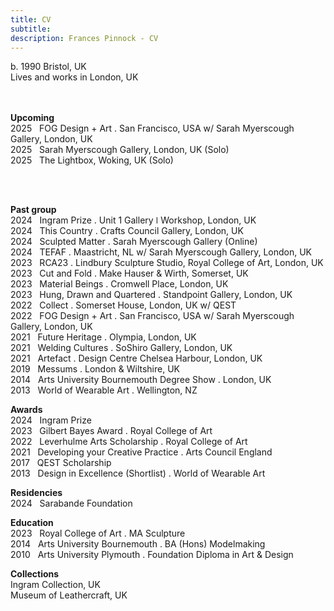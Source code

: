 ```yaml
---
title: CV
subtitle: 
description: Frances Pinnock - CV
---
```

  
b. 1990 Bristol, UK  
Lives and works in London, UK  
<br />
<br />

**Upcoming**  
2025&nbsp;&nbsp;&nbsp;FOG Design + Art . San Francisco, USA w/ Sarah Myerscough Gallery, London, UK  
2025&nbsp;&nbsp;&nbsp;Sarah Myerscough Gallery, London, UK (Solo)  
2025&nbsp;&nbsp;&nbsp;The Lightbox, Woking, UK (Solo)  

<br />
<br />

**Past group**  
2024&nbsp;&nbsp;&nbsp;Ingram Prize . Unit 1 Gallery ǀ Workshop, London, UK  
2024&nbsp;&nbsp;&nbsp;This Country . Crafts Council Gallery, London, UK  
2024&nbsp;&nbsp;&nbsp;Sculpted Matter . Sarah Myerscough Gallery (Online)  
2024&nbsp;&nbsp;&nbsp;TEFAF . Maastricht, NL w/ Sarah Myerscough Gallery, London, UK  
2023&nbsp;&nbsp;&nbsp;RCA23 . Lindbury Sculpture Studio, Royal College of Art, London, UK  
2023&nbsp;&nbsp;&nbsp;Cut and Fold . Make Hauser & Wirth, Somerset, UK  
2023&nbsp;&nbsp;&nbsp;Material Beings . Cromwell Place, London, UK  
2023&nbsp;&nbsp;&nbsp;Hung, Drawn and Quartered . Standpoint Gallery, London, UK    
2022&nbsp;&nbsp;&nbsp;Collect . Somerset House, London, UK  w/ QEST  
2022&nbsp;&nbsp;&nbsp;FOG Design + Art . San Francisco, USA w/ Sarah Myerscough Gallery, London, UK   
2021&nbsp;&nbsp;&nbsp;Future Heritage . Olympia, London, UK  
2021&nbsp;&nbsp;&nbsp;Welding Cultures . SoShiro Gallery, London, UK  
2021&nbsp;&nbsp;&nbsp;Artefact . Design Centre Chelsea Harbour, London, UK  
2019&nbsp;&nbsp;&nbsp;Messums . London & Wiltshire, UK  
2014&nbsp;&nbsp;&nbsp;Arts University Bournemouth Degree Show . London, UK  
2013&nbsp;&nbsp;&nbsp;World of Wearable Art . Wellington, NZ  

**Awards**  
2024&nbsp;&nbsp;&nbsp;Ingram Prize  
2023&nbsp;&nbsp;&nbsp;Gilbert Bayes Award . Royal College of Art  
2022&nbsp;&nbsp;&nbsp;Leverhulme Arts Scholarship . Royal College of Art  
2021&nbsp;&nbsp;&nbsp;Developing your Creative Practice . Arts Council England  
2017&nbsp;&nbsp;&nbsp;QEST Scholarship  
2013&nbsp;&nbsp;&nbsp;Design in Excellence (Shortlist) . World of Wearable Art  

**Residencies**  
2024&nbsp;&nbsp;&nbsp;Sarabande Foundation  

**Education**  
2023&nbsp;&nbsp;&nbsp;Royal College of Art . MA Sculpture  
2014&nbsp;&nbsp;&nbsp;Arts University Bournemouth . BA (Hons) Modelmaking  
2010&nbsp;&nbsp;&nbsp;Arts University Plymouth . Foundation Diploma in Art & Design  

**Collections**  
Ingram Collection, UK  
Museum of Leathercraft, UK

  










 



  










 











